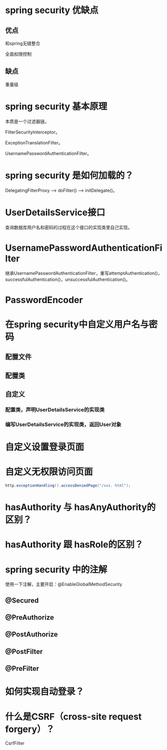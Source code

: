 # spring security 优缺点

## 优点

和spring无缝整合

全面权限控制

## 缺点

重量级



# spring security 基本原理

本质是一个过滤器链。

FilterSecurityInterceptor。

ExceptionTranslationFilter。

UsernamePasswordAuthenticationFilter。

# spring security 是如何加载的？

DelegatingFilterProxy --> doFilter() --> initDelegate()。



# UserDetailsService接口

查询数据库用户名和密码的过程在这个接口的实现类里自己实现。

# UsernamePasswordAuthenticationFilter

继承UsernamePasswordAuthenticationFilter，重写attemptAuthentication()，successfulAuthentication()，unsuccessfulAuthentication()。

# PasswordEncoder



# 在spring security中自定义用户名与密码

## 配置文件

## 配置类

## 自定义

### 配置类，声明UserDetailsService的实现类

### 编写UserDetailsService的实现类，返回User对象

## 

# 自定义设置登录页面



# 自定义无权限访问页面

```java
http.exceptionHandling().accessDeniedPage("/xxx. html");
```

# hasAuthority 与 hasAnyAuthority的区别？



# hasAuthority 跟 hasRole的区别？



# spring security 中的注解

使用一下注解，主要开启：@EnableGlobalMethodSecurity

## @Secured

## @PreAuthorize

## @PostAuthorize

## @PostFilter

## @PreFilter



# 如何实现自动登录？



# 什么是CSRF（cross-site request forgery）？

CsrfFilter







